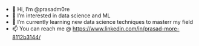 - 👋 Hi, I’m @prasadm0re
- 👀 I’m interested in data science and ML
- 🌱 I’m currently learning new data science techniques to masterr my field
- 📫 You can reach me @ https://www.linkedin.com/in/prasad-more-8112b3144/

<!---
prasadm0re/prasadm0re is a ✨ special ✨ repository because its `README.md` (this file) appears on your GitHub profile.
You can click the Preview link to take a look at your changes.
--->
